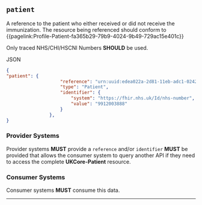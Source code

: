 ## `patient`

A reference to the patient who either received or did not receive the immunization. The resource being referenced should conform to {{pagelink:Profile-Patient-fa365b29-79b9-4024-9b49-729ac15e401c}}

Only traced NHS/CHI/HSCNI Numbers **SHOULD** be used.

JSON

```json
{
"patient": {
                    "reference": "urn:uuid:edea022a-2d81-11eb-adc1-0242ac120002",
                    "type": "Patient",
                    "identifier": {
                        "system": "https://fhir.nhs.uk/Id/nhs-number",
                        "value": "9912003888"
                    }
                },
}
```

### Provider Systems

Provider systems **MUST** provide a `reference` and/or `identifier` **MUST** be provided that allows the consumer system to query another API if they need to access the complete **UKCore-Patient** resource. 

### Consumer Systems

Consumer systems **MUST** consume this data.

---